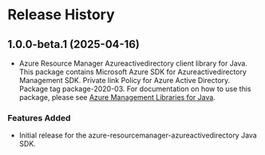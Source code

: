 # Release History

## 1.0.0-beta.1 (2025-04-16)

- Azure Resource Manager Azureactivedirectory client library for Java. This package contains Microsoft Azure SDK for Azureactivedirectory Management SDK. Private link Policy for Azure Active Directory. Package tag package-2020-03. For documentation on how to use this package, please see [Azure Management Libraries for Java](https://aka.ms/azsdk/java/mgmt).
### Features Added

- Initial release for the azure-resourcemanager-azureactivedirectory Java SDK.
